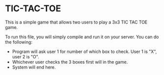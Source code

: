 # TIC-TAC-TOE

This is a simple game that allows two users to play a 3x3 TIC TAC TOE game.

To run this file, you will simply compile and run it on your server. You can do the following:
  * Program will ask user 1 for number of which box to check. User 1 is "X", user 2 is "O".
  * Whichever user checks the 3 boxes first will in the game. 
  * System will end here.

